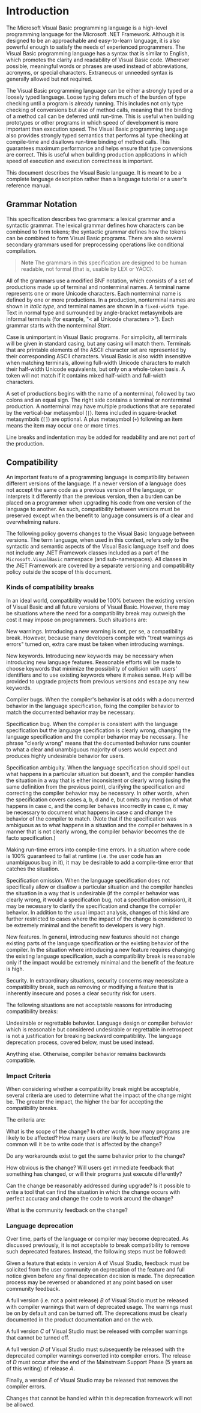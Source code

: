 # Introduction

The Microsoft Visual Basic programming language is a high-level programming language for the Microsoft .NET Framework. Although it is designed to be an approachable and easy-to-learn language, it is also powerful enough to satisfy the needs of experienced programmers. The Visual Basic programming language has a syntax that is similar to English, which promotes the clarity and readability of Visual Basic code. Wherever possible, meaningful words or phrases are used instead of abbreviations, acronyms, or special characters. Extraneous or unneeded syntax is generally allowed but not required.

The Visual Basic programming language can be either a strongly typed or a loosely typed language. Loose typing defers much of the burden of type checking until a program is already running. This includes not only type checking of conversions but also of method calls, meaning that the binding of a method call can be deferred until run-time. This is useful when building prototypes or other programs in which speed of development is more important than execution speed. The Visual Basic programming language also provides strongly typed semantics that performs all type checking at compile-time and disallows run-time binding of method calls. This guarantees maximum performance and helps ensure that type conversions are correct. This is useful when building production applications in which speed of execution and execution correctness is important.

This document describes the Visual Basic language. It is meant to be a complete language description rather than a language tutorial or a user's reference manual.

## Grammar Notation

This specification describes two grammars: a lexical grammar and a syntactic grammar. The lexical grammar defines how characters can be combined to form tokens; the syntactic grammar defines how the tokens can be combined to form Visual Basic programs. There are also several secondary grammars used for preprocessing operations like conditional compilation.

> __Note__
> The grammars in this specification are designed to be human readable, not formal (that is, usable by LEX or YACC).

All of the grammars use a modified BNF notation, which consists of a set of productions made up of terminal and nonterminal names. A terminal name represents one or more Unicode characters. Each nonterminal name is defined by one or more productions. In a production, nonterminal names are shown in *italic type*, and terminal names are shown in a `fixed-width type`. Text in normal type and surrounded by angle-bracket metasymbols are informal terminals (for example, "< all Unicode characters >"). Each grammar starts with the nonterminal *Start*.

Case is unimportant in Visual Basic programs. For simplicity, all terminals will be given in standard casing, but any casing will match them. Terminals that are printable elements of the ASCII character set are represented by their corresponding ASCII characters. Visual Basic is also width insensitive when matching terminals, allowing full-width Unicode characters to match their half-width Unicode equivalents, but only on a whole-token basis. A token will not match if it contains mixed half-width and full-width characters.

A set of productions begins with the name of a nonterminal, followed by two colons and an equal sign. The right side contains a terminal or nonterminal production. A nonterminal may have multiple productions that are separated by the vertical-bar metasymbol (`|`). Items included in square-bracket metasymbols (`[]`) are optional. A plus metasymbol (`+`) following an item means the item may occur one or more times.

Line breaks and indentation may be added for readability and are not part of the production.

## Compatibility

An important feature of a programming language is compatibility between different versions of the language. If a newer version of a language does not accept the same code as a previous version of the language, or interprets it differently than the previous version, then a burden can be placed on a programmer when upgrading his code from one version of the language to another. As such, compatibility between versions must be preserved except when the benefit to language consumers is of a clear and overwhelming nature.

The following policy governs changes to the Visual Basic language between versions. The term language, when used in this context, refers only to the syntactic and semantic aspects of the Visual Basic language itself and does not include any .NET Framework classes included as a part of the `Microsoft.VisualBasic` namespace (and sub-namespaces). All classes in the .NET Framework are covered by a separate versioning and compatibility policy outside the scope of this document.

### Kinds of compatibility breaks

In an ideal world, compatibility would be 100% between the existing version of Visual Basic and all future versions of Visual Basic. However, there may be situations where the need for a compatibility break may outweigh the cost it may impose on programmers. Such situations are:

New warnings. Introducing a new warning is not, per se, a compatibility break. However, because many developers compile with "treat warnings as errors" turned on, extra care must be taken when introducing warnings.

New keywords. Introducing new keywords may be necessary when introducing new language features. Reasonable efforts will be made to choose keywords that minimize the possibility of collision with users' identifiers and to use existing keywords where it makes sense. Help will be provided to upgrade projects from previous versions and escape any new keywords.

Compiler bugs. When the compiler's behavior is at odds with a documented behavior in the language specification, fixing the compiler behavior to match the documented behavior may be necessary.

Specification bug. When the compiler is consistent with the language specification but the language specification is clearly wrong, changing the language specification and the compiler behavior may be necessary. The phrase "clearly wrong" means that the documented behavior runs counter to what a clear and unambiguous majority of users would expect and produces highly undesirable behavior for users.

Specification ambiguity. When the language specification should spell out what happens in a particular situation but doesn't, and the compiler handles the situation in a way that is either inconsistent or clearly wrong (using the same definition from the previous point), clarifying the specification and correcting the compiler behavior may be necessary. In other words, when the specification covers cases a, b, d and e, but omits any mention of what happens in case c, and the compiler behaves incorrectly in case c, it may be necessary to document what happens in case c and change the behavior of the compiler to match. (Note that if the specification was ambiguous as to what happens in a situation and the compiler behaves in a manner that is not clearly wrong, the compiler behavior becomes the de facto specification.)

Making run-time errors into compile-time errors. In a situation where code is 100% guaranteed to fail at runtime (i.e. the user code has an unambiguous bug in it), it may be desirable to add a compile-time error that catches the situation.

Specification omission. When the language specification does not specifically allow or disallow a particular situation and the compiler handles the situation in a way that is undesirable (if the compiler behavior was clearly wrong, it would a specification bug, not a specification omission), it may be necessary to clarify the specification and change the compiler behavior. In addition to the usual impact analysis, changes of this kind are further restricted to cases where the impact of the change is considered to be extremely minimal and the benefit to developers is very high.

New features. In general, introducing new features should not change existing parts of the language specification or the existing behavior of the compiler. In the situation where introducing a new feature requires changing the existing language specification, such a compatibility break is reasonable only if the impact would be extremely minimal and the benefit of the feature is high.

Security. In extraordinary situations, security concerns may necessitate a compatibility break, such as removing or modifying a feature that is inherently insecure and poses a clear security risk for users.

The following situations are not acceptable reasons for introducing compatibility breaks:

Undesirable or regrettable behavior. Language design or compiler behavior which is reasonable but considered undesirable or regrettable in retrospect is not a justification for breaking backward compatibility. The language deprecation process, covered below, must be used instead.

Anything else. Otherwise, compiler behavior remains backwards compatible.

### Impact Criteria

When considering whether a compatibility break might be acceptable, several criteria are used to determine what the impact of the change might be. The greater the impact, the higher the bar for accepting the compatibility breaks.

The criteria are:

What is the scope of the change? In other words, how many programs are likely to be affected? How many users are likely to be affected? How common will it be to write code that is affected by the change?

Do any workarounds exist to get the same behavior prior to the change?

How obvious is the change? Will users get immediate feedback that something has changed, or will their programs just execute differently?

Can the change be reasonably addressed during upgrade? Is it possible to write a tool that can find the situation in which the change occurs with perfect accuracy and change the code to work around the change?

What is the community feedback on the change?

### Language deprecation

Over time, parts of the language or compiler may become deprecated. As discussed previously, it is not acceptable to break compatibility to remove such deprecated features. Instead, the following steps must be followed:

Given a feature that exists in version *A* of Visual Studio, feedback must be solicited from the user community on deprecation of the feature and full notice given before any final deprecation decision is made. The deprecation process may be reversed or abandoned at any point based on user community feedback.

A full version (i.e. not a point release) *B* of Visual Studio must be released with compiler warnings that warn of deprecated usage. The warnings must be on by default and can be turned off. The deprecations must be clearly documented in the product documentation and on the web.

A full version *C* of Visual Studio must be released with compiler warnings that cannot be turned off.

A full version *D* of Visual Studio must subsequently be released with the deprecated compiler warnings converted into compiler errors. The release of *D* must occur after the end of the Mainstream Support Phase (5 years as of this writing) of release *A*.

Finally, a version *E* of Visual Studio may be released that removes the compiler errors.

Changes that cannot be handled within this deprecation framework will not be allowed.
